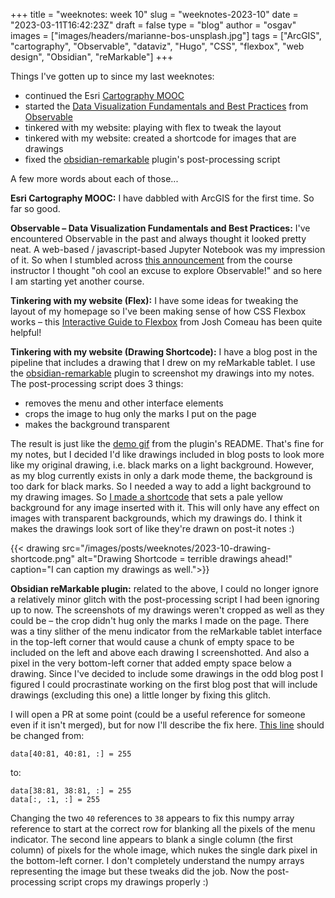
+++
title = "weeknotes: week 10"
slug = "weeknotes-2023-10"
date = "2023-03-11T16:42:23Z"
draft = false
type = "blog"
author = "osgav"
images = ["images/headers/marianne-bos-unsplash.jpg"]
tags = ["ArcGIS", "cartography", "Observable", "dataviz", "Hugo", "CSS", "flexbox", "web design", "Obsidian", "reMarkable"]
+++

Things I've gotten up to since my last weeknotes:

- continued the Esri [Cartography MOOC](https://www.esri.com/training/catalog/596e584bb826875993ba4ebf/cartography/)
- started the [Data Visualization Fundamentals and Best Practices](https://observablehq.com/@observablehq/datavizcourse) from [Observable](https://observablehq.com/)
- tinkered with my website: playing with flex to tweak the layout
- tinkered with my website: created a shortcode for images that are drawings
- fixed the [obsidian-remarkable](https://github.com/cobalamin/obsidian-remarkable) plugin's post-processing script 

A few more words about each of those...

<!--more-->

**Esri Cartography MOOC:** I have dabbled with ArcGIS for the first time. So far so good. 

**Observable – Data Visualization Fundamentals and Best Practices:** I've encountered Observable in the past and always thought it looked pretty neat. A web-based / javascript-based Jupyter Notebook was my impression of it. So when I stumbled across [this announcement](https://vis.social/@eagereyes/109910767195009320) from the course instructor I thought "oh cool an excuse to explore Observable!" and so here I am starting yet another course.

**Tinkering with my website (Flex):** I have some ideas for tweaking the layout of my homepage so I've been making sense of how CSS Flexbox works – this [Interactive Guide to Flexbox](https://www.joshwcomeau.com/css/interactive-guide-to-flexbox/) from Josh Comeau has been quite helpful!

**Tinkering with my website (Drawing Shortcode):** I have a blog post in the pipeline that includes a drawing that I drew on my reMarkable tablet. I use the [obsidian-remarkable](https://github.com/cobalamin/obsidian-remarkable) plugin to screenshot my drawings into my notes. The post-processing script does 3 things:

- removes the menu and other interface elements
- crops the image to hug only the marks I put on the page
- makes the background transparent

The result is just like the [demo gif](https://user-images.githubusercontent.com/669103/123702539-8c2c2f80-d863-11eb-952d-acbb8df0a146.gif) from the plugin's README. That's fine for my notes, but I decided I'd like drawings included in blog posts to look more like my original drawing, i.e. black marks on a light background. However, as my blog currently exists in only a dark mode theme, the background is too dark for black marks. So I needed a way to add a light background to my drawing images. So [I made a shortcode](https://github.com/osgav/osgav-blog/tree/master/layouts/shortcodes/drawing.html) that sets a pale yellow background for any image inserted with it. This will only have any effect on images with transparent backgrounds, which my drawings do. I think it makes the drawings look sort of like they're drawn on post-it notes :)

{{< drawing src="/images/posts/weeknotes/2023-10-drawing-shortcode.png" alt="Drawing Shortcode = terrible drawings ahead!" caption="I can caption my drawings as well.">}}

**Obsidian reMarkable plugin:** related to the above, I could no longer ignore a relatively minor glitch with the post-processing script I had been ignoring up to now. The screenshots of my drawings weren't cropped as well as they could be – the crop didn't hug only the marks I made on the page. There was a tiny slither of the menu indicator from the reMarkable tablet interface in the top-left corner that would cause a chunk of empty space to be included on the left and above each drawing I screenshotted. And also a pixel in the very bottom-left corner that added empty space below a drawing. Since I've decided to include some drawings in the odd blog post I figured I could procrastinate working on the first blog post that will include drawings (excluding this one) a little longer by fixing this glitch. 

I will open a PR at some point (could be a useful reference for someone even if it isn't merged), but for now I'll describe the fix here. [This line](https://github.com/cobalamin/obsidian-remarkable/blob/5f205b2ac42b050c41bc57c64072d84662aa1925/postprocess_example.py#L24) should be changed from:

```
data[40:81, 40:81, :] = 255
```

to:

```
data[38:81, 38:81, :] = 255
data[:, :1, :] = 255
```

Changing the two `40` references to `38` appears to fix this numpy array reference to start at the correct row for blanking all the pixels of the menu indicator. The second line appears to blank a single column (the first column) of pixels for the whole image, which nukes the single dark pixel in the bottom-left corner. I don't completely understand the numpy arrays representing the image but these tweaks did the job. Now the post-processing script crops my drawings properly :) 
